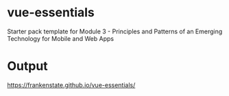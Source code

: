 # vue-essentials
Starter pack template for Module 3 - Principles and Patterns of an Emerging Technology for Mobile and Web Apps

# Output
https://frankenstate.github.io/vue-essentials/

